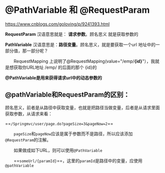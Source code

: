 # @PathVariable 和 @RequestParam

https://www.cnblogs.com/goloving/p/9241393.html

**RequestParam**  汉语意思就是： **请求参数**。顾名思义 就是获取参数的

**PathVariable** 汉语意思是：**路径变量**。顾名思义，就是要获取一个url 地址中的一部分值，那一部分呢？

　　RequestMapping 上说明了@RequestMapping(value="/emp/**{id}**"），我就是想获取你URL地址 /emp/ 的后面的那个 {id}的

**@PathVariable是用来获得请求url中的动态参数的**



## @pathVariable和RequestParam的区别：

顾名思义，前者是从路径中获取变量，也就是把路径当做变量，后者是从请求里面获取参数，从请求来看：

​	 ==`/Springmvc/user/page.do?pageSize=3&pageNow=2`==

　　`pageSize`和`pageNow`应该是属于参数而不是路径，所以应该添加`@RequestParam`的注解。

　　如果做成如下URL，则可以使用`@PathVariable`

　　==`someUrl/{paramId}`==，这里的`paramId`是路径中的变量，应使用`@pathVariable`